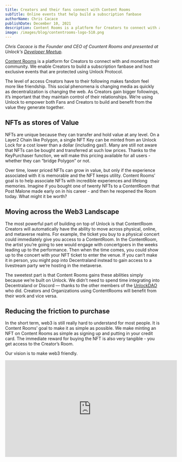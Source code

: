 ```yaml
---
title: Creators and their fans connect with Content Rooms
subTitle: Online events that help build a subscription fanbase
authorName: Chris Cacace
publishDate: December 10, 2021
description: Content Rooms is a platform for Creators to connect with and monetize their community powered by Unlock Protocol.
image: /images/blog/contentrooms-logo-510.png
---
```


*Chris Cacace is the Founder and CEO of Countent Rooms and presented at Unlock's [Developer Meetup](https://youtu.be/s7w_MDmqeUQ?t=412).*

[Content Rooms](https://www.contenrooms.com) is a platform for Creators to connect with and monetize their community. We enable Creators to build a subscription fanbase and host exclusive events that are protected using Unlock Protocol.

The level of access Creators have to their following makes fandom feel more like friendship. This social phenomena is changing media as quickly as decentralization is changing the web. As Creators gain bigger followings, it’s important that they maintain control of their relationships. We’re using Unlock to empower both Fans and Creators to build and benefit from the value they generate together.

## NFTs as stores of Value

NFTs are unique because they can transfer and hold value at any level. On a Layer2 Chain like Polygon, a single NFT Key can be minted from an Unlock Lock for a cost lower than a dollar (including gas!). Many are still not aware that NFTs can be bought and transferred at such low prices. Thanks to the KeyPurchaser function, we will make this pricing available for all users - whether they can “bridge Polygon” or not.

Over time, lower priced NFTs can grow in value, but only if the experience associated with it is memorable and the NFT keeps utility. Content Rooms’ goal is to help associate NFTs with incredible experiences and lifelong memories. Imagine if you bought one of twenty NFTs to a ContentRoom that Post Malone made early on in his career - and then he reopened the Room today. What might it be worth?

## Moving across the Web3 Landscape

The most powerful part of building on top of Unlock is that ContentRoom Creators will automatically have the ability to move across physical, online, and metaverse realms. For example, the ticket you buy to a physical concert could immediately give you access to a ContentRoom. In the ContentRoom, the artist you’re going to see would engage with concertgoers in the weeks leading up to the performance. Then when the time comes, you could show up to the concert with your NFT ticket to enter the venue. If you can’t make it in person, you might pop into Decentraland instead to gain access to a livestream party we’re hosting in the metaverse.

The sweetest part is that Content Rooms gains these abilities simply because we’re built on Unlock. We didn’t need to spend time integrating into Decentraland or Discord — thanks to the other members of the [UnlockDAO](https://unlock-protocol.com/blog/unlock-dao) who did. Creators and Organizations using ContentRooms will benefit from their work and vice versa.

## Reducing the friction to purchase

In the short term, web3 is still really hard to understand for most people. It is Content Rooms’ goal to make it as simple as possible. We make minting an NFT on Content Rooms as simple as signing up and putting in your credit card. The immediate reward for buying the NFT is also very tangible - you get access to the Creator’s Room.

Our vision is to make web3 friendly.

<iframe width="560" height="315" src="https://www.youtube.com/embed/TEm82GVDYms" title="YouTube video player" frameborder="0" allow="accelerometer; autoplay; clipboard-write; encrypted-media; gyroscope; picture-in-picture" allowfullscreen></iframe>
